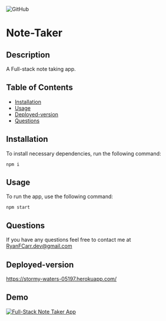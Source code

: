 ![GitHub](https://img.shields.io/github/license/RyanFCarr/note-taker)

# Note-Taker

## Description
A Full-stack note taking app.

## Table of Contents

  * [Installation](#installation)
  * [Usage](#usage)
  * [Deployed-version](#deployed-version)
  * [Questions](#questions)

## Installation

To install necessary dependencies, run the following command:

```
npm i
```

## Usage

To run the app, use the following command:

```
npm start
```

## Questions
If you have any questions feel free to contact me at RyanFCarr.dev@gmail.com

## Deployed-version
https://stormy-waters-05197.herokuapp.com/

## Demo
[![Full-Stack Note Taker App](https://user-images.githubusercontent.com/61035701/83693263-c45f3100-a5c3-11ea-9fb9-ddeea64426cb.jpg)](https://drive.google.com/file/d/1rhCNHhfedD_BwJaTmiqQodboVBlQ8Z5Q/view)
